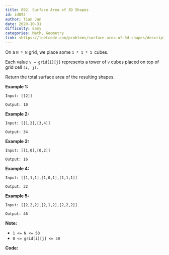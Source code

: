 ```yaml
---
title: 892. Surface Area of 3D Shapes
id: id892
author: Tian Jun
date: 2020-10-31
difficulty: Easy
categories: Math, Geometry
link: <https://leetcode.com/problems/surface-area-of-3d-shapes/description/>
---
```


On a `N * N` grid, we place some `1 * 1 * 1 `cubes.

Each value `v = grid[i][j]` represents a tower of `v` cubes placed on top of
grid cell `(i, j)`.

Return the total surface area of the resulting shapes.



**Example 1:**
            
	Input: [[2]]    
	Output: 10    

**Example 2:**
            
	Input: [[1,2],[3,4]]    
	Output: 34    

**Example 3:**
            
	Input: [[1,0],[0,2]]    
	Output: 16    

**Example 4:**
            
	Input: [[1,1,1],[1,0,1],[1,1,1]]    
	Output: 32    

**Example 5:**
            
	Input: [[2,2,2],[2,1,2],[2,2,2]]    
	Output: 46    



**Note:**

  * `1 <= N <= 50`
  * `0 <= grid[i][j] <= 50`


**Code:**
